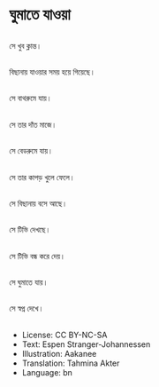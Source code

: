 # ঘুমাতে যাওয়া

##
সে খুব ক্লান্ত।

##
বিছানায় যাওয়ার সময় হয়ে গিয়েছে।

##
সে বাথরুমে যায়।

##
সে তার দাঁত মাজে।

##
সে বেডরুমে যায়।

##
সে তার কাপড় খুলে ফেলে।

##
সে বিছানায় বসে আছে।

##
সে টিভি দেখছে।

##
সে টিভি বন্ধ করে দেয়।

##
সে ঘুমাতে যায়।

##
সে স্বপ্ন দেখে।

##
* License: CC BY-NC-SA
* Text: Espen Stranger-Johannessen
* Illustration: Aakanee
* Translation: Tahmina Akter
* Language: bn
